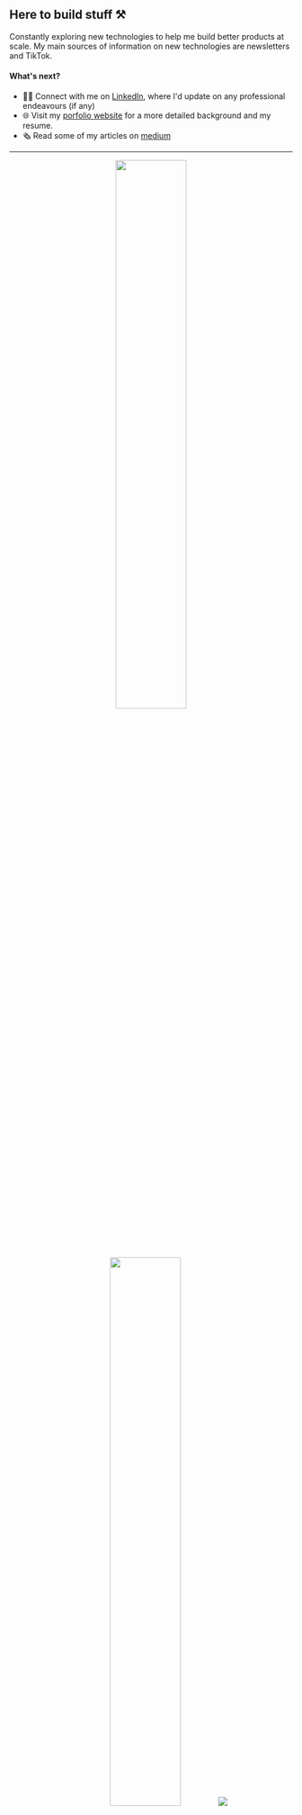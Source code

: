 ## Here to build stuff  ⚒

Constantly exploring new technologies to help me build better products at scale. My main sources of information on new technologies are newsletters and TikTok.

<!-- ### Life 🌴 
----  
🏢 | ☃️
--- | --- 
[**Indeed.com**](https://www.linkedin.com/company/indeed-com/) | Software Engineer
:) | Freelance Developer
[**ByteDance**](https://www.linkedin.com/company/bytedance/) | Data Engineer Intern
[**Shopee**](https://www.linkedin.com/company/shopee/) | Data Science Intern
[**NDR Medical**](https://www.linkedin.com/company/ndr-medical/) | Machine Learning Engineer Intern
[**GovTech Singapore**](https://www.linkedin.com/company/govtech-singapore/) | System Software Engineer Intern
[**National University of Singapore**](https://www.linkedin.com/school/national-university-of-singapore/) | Student -->

<!--
**xfated/xfated** is a ✨ _special_ ✨ repository because its `README.md` (this file) appears on your GitHub profile.

Here are some ideas to get you started:

- 🔭 I’m currently working on ...
- 🌱 I’m currently learning ...
- 👯 I’m looking to collaborate on ...
- 🤔 I’m looking for help with ...
- 💬 Ask me about ...
- 📫 How to reach me: ...
- 😄 Pronouns: ...
- ⚡ Fun fact: ...
-->

#### What's next? 
- 🙌🏼 Connect with me on [LinkedIn](https://www.linkedin.com/in/kai-yang-tay/), where I'd update on any professional endeavours (if any)
- 🌐 Visit my [porfolio website](https://xfated.github.io/portfolio-site/) for a more detailed background and my resume.
- 🗞 Read some of my articles on [medium](https://medium.com/@xfated)  

---
<!-- <p align = "center">
  <img src = "https://github-readme-stats.vercel.app/api?username=xfated&show_icons=true&theme=bear" width = 400>
  <img src = "https://github-readme-streak-stats.herokuapp.com?user=xfated&theme=dark&hide_border=true" width = 400>
</p> -->

<p align="center">
  <img height="50%" width="auto" src ="https://github-readme-stats.vercel.app/api?username=xfated&show_icons=true&count_private=true&theme=darcula&hide_border=true&hide=issues,contribs&bg_color=00000000">
  <img height="50%" width="auto" src ="https://github-readme-stats.vercel.app/api/top-langs/?username=xfated&layout=compact&hide_border=true&theme=darcula&bg_color=00000000&langs_count=6&hide=jupyter%20notebook,tex,css,php&exclude_repo=Pacman-AI">
  <img src ="https://github-readme-streak-stats.herokuapp.com?user=xfated&theme=darcula&hide_border=true&background=FFFFFF00">
</p>


---
#### Stuff I've used

<!-- https://simpleicons.org/ -->
Languages:  
![Python](https://img.shields.io/badge/-Python-3776AB?logo=python&logoColor=white)
![java](https://img.shields.io/badge/-Java-ED8B00?logo=java&logoColor=white)
![Golang](https://img.shields.io/badge/-Golang-00ADD8?logo=go&logoColor=white)
![JavaScript](https://img.shields.io/badge/-JavaScript-F7DF1E?logo=javascript&logoColor=white)
![TypeScript](https://img.shields.io/badge/-TypeScript-3178C6?logo=typescript&logoColor=white)
![MySQL](https://img.shields.io/badge/-MySQL-F29111?logo=MySQL&logoColor=white)  
Frameworks:  
![React](https://img.shields.io/badge/-React-61DAFB?logo=react&logoColor=white)
![Next.js](https://img.shields.io/badge/-Next.js-000000?logo=Next.js&logoColor=white)
![Spring Boot](https://img.shields.io/badge/-Spring_Boot-6DB33F?logo=spring&logoColor=white)
![GraphQL](https://img.shields.io/badge/-GraphQL-E10098?logo=graphql&logoColor=white)  
Others:  
![Terraform](https://img.shields.io/badge/-Terraform-7B42BC?logo=terraform&logoColor=white)
![Docker](https://img.shields.io/badge/-Docker-2496ED?logo=docker&logoColor=white)
![Kubernetes](https://img.shields.io/badge/-Kubernetes-326CE5?logo=kubernetes&logoColor=white)  
Cloud:  
![Amazon AWS](https://img.shields.io/badge/-Amazon_AWS-232F3E?logo=amazonaws&logoColor=white)
![Firebase](https://img.shields.io/badge/-Firebase-FFCA28?logo=firebase&logoColor=white)
![Google Cloud Platform](https://img.shields.io/badge/-Google_Cloud_Platform-4285f4?logo=googlecloud&logoColor=white)  
Machine Learning Frameworks:  
![TensorFlow](https://img.shields.io/badge/-TensorFlow-C2AD6F?logo=tensorflow&logoColor=white)
![PyTorch](https://img.shields.io/badge/-PyTorch-EE4C2C?logo=pytorch&logoColor=white)